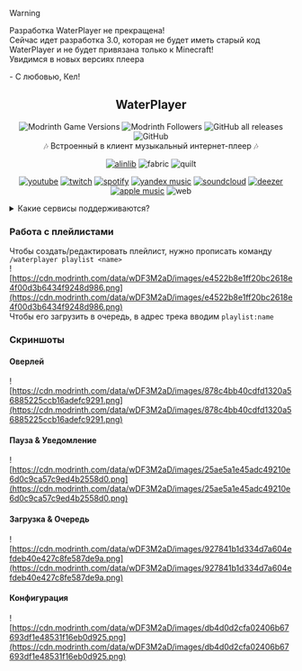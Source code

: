 > [!WARNING]
> Разработка WaterPlayer не прекращена!<br>
> Сейчас идет разработка 3.0, которая не будет иметь старый код WaterPlayer и не будет привязана только к Minecraft!<br>
> Увидимся в новых версиях плеера<br>
>
> \- С любовью, Кел!

<div align=center>

## WaterPlayer
![Modrinth Game Versions](https://img.shields.io/modrinth/game-versions/waterplayer?label=Minecraft%20Support&style=flat-square)
![Modrinth Followers](https://img.shields.io/modrinth/followers/waterplayer?label=Modrinth%20Followers&style=flat-square)
![GitHub all releases](https://img.shields.io/github/downloads/simply-kel/WaterPlayer/total?color=blue&label=GitHub%20Downloads&style=flat-square)
![GitHub](https://img.shields.io/github/license/simply-kel/WaterPlayer?color=blue&label=License&style=flat-square)
<br>
🎶 Встроенный в клиент музыкальный интернет-плеер 🎶

[![alinlib](https://kelcuprum.ru/ass/budge/alinlib/cozy_vector.svg)](/mod/alinlib)
![fabric](https://cdn.jsdelivr.net/npm/@intergrav/devins-badges@3/assets/cozy/supported/fabric_vector.svg)
![quilt](https://cdn.jsdelivr.net/npm/@intergrav/devins-badges@3/assets/cozy/supported/quilt_vector.svg)

[![youtube](https://cdn.jsdelivr.net/npm/@intergrav/devins-badges@3/assets/compact-minimal/social/youtube-plural_vector.svg)](https://youtube.com)
[![twitch](https://cdn.jsdelivr.net/npm/@intergrav/devins-badges@3/assets/compact-minimal/social/twitch-plural_vector.svg)](https://twitch.tv)
[![spotify](https://cdn.jsdelivr.net/npm/@intergrav/devins-badges@3/assets/compact-minimal/available/spotify_vector.svg)](https://spotify.com)
[![yandex music](https://cdn.kelcuprum.ru/budge/yandex-music/yandex-music_vector.svg)](https://music.yandex.ru)
[![soundcloud](https://cdn.jsdelivr.net/npm/@intergrav/devins-badges@3/assets/compact-minimal/available/soundcloud_vector.svg)](https://soundcloud.com)
[![deezer](https://cdn.kelcuprum.ru/budge/deezer/deezer_vector.svg)](https://deezer.com)
[![apple music](https://cdn.jsdelivr.net/npm/@intergrav/devins-badges@3/assets/compact-minimal/available/app-store_vector.svg)](https://music.apple.com/)
![web](https://cdn.jsdelivr.net/npm/@intergrav/devins-badges@3/assets/compact-minimal/translate/generic-singular_vector.svg)

</div>

<details>
<summary>Какие сервисы поддерживаются?</summary>

* YouTube
* SoundCloud
* Spotify
* Яндекс Музыка
* Deezer
* Apple Music
* Flowery TTS
* Twitch стримы
* Bandcamp
* Vimeo
* HTTP(s) ссылки
    * MP3
    * FLAC
    * MP3
    * Matroska/WebM (AAC, Opus or Vorbis codecs)
    * MP4/M4A (AAC codec)
    * OGG streams (Opus, Vorbis and FLAC codecs)
    * AAC streams
    * Stream playlists (M3U and PLS)
### Configuration
Перейдите в категорию "Секретная информация!", или `./config/WaterPlayer/config.json` для указания токенов
Все поддерживаемые ссылки и запросы см. [здесь](https://github.com/topi314/LavaSrc#supported-urls-and-queries)

Для получения идентификатора клиента Spotify (ClientId и ClientSecret) перейдите [сюда](https://developer.spotify.com/dashboard/applications)<br>
*Countries code [here](https://gist.github.com/frankkienl/a594807bf0dcd23fdb1b)

Для получения api-токена Apple Music перейдите [сюда](https://github.com/topi314/LavaSrc#apple-music)

Получить токен доступа к Яндекс Музыке можно [здесь](https://github.com/topi314/LavaSrc#yandex-music)

</details>

### Работа с плейлистами
Чтобы создать/редактировать плейлист, нужно прописать команду `/waterplayer playlist <name>`<br>
![https://cdn.modrinth.com/data/wDF3M2aD/images/e4522b8e1ff20bc2618e4f00d3b6434f9248d986.png](https://cdn.modrinth.com/data/wDF3M2aD/images/e4522b8e1ff20bc2618e4f00d3b6434f9248d986.png)<br>
Чтобы его загрузить в очередь, в адрес трека вводим `playlist:name`<br>

### Скриншоты
#### Оверлей
![https://cdn.modrinth.com/data/wDF3M2aD/images/878c4bb40cdfd1320a56885225ccb16adefc9291.png](https://cdn.modrinth.com/data/wDF3M2aD/images/878c4bb40cdfd1320a56885225ccb16adefc9291.png)
#### Пауза & Уведомление
![https://cdn.modrinth.com/data/wDF3M2aD/images/25ae5a1e45adc49210e6d0c9ca57c9ed4b2558d0.png](https://cdn.modrinth.com/data/wDF3M2aD/images/25ae5a1e45adc49210e6d0c9ca57c9ed4b2558d0.png)
#### Загрузка & Очередь
![https://cdn.modrinth.com/data/wDF3M2aD/images/927841b1d334d7a604efdeb40e427c8fe587de9a.png](https://cdn.modrinth.com/data/wDF3M2aD/images/927841b1d334d7a604efdeb40e427c8fe587de9a.png)
#### Конфигурация
![https://cdn.modrinth.com/data/wDF3M2aD/images/db4d0d2cfa02406b67693df1e48531f16eb0d925.png](https://cdn.modrinth.com/data/wDF3M2aD/images/db4d0d2cfa02406b67693df1e48531f16eb0d925.png)
